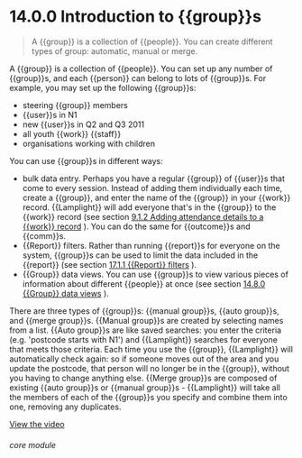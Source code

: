 # 14.0.0    Introduction to {{group}}s

> A {{group}} is a collection of {{people}}. You can create different types of group: automatic, manual or merge. 

A {{group}} is a collection of {{people}}. You can set up any number of {{group}}s, and each {{person}} can belong to lots of {{group}}s. For example, you may set up the following {{group}}s:

  * steering {{group}} members
  * {{user}}s in N1
  * new {{user}}s in Q2 and Q3 2011
  * all youth {{work}} {{staff}}
  * organisations working with children

You can use {{group}}s in different ways:

  * bulk data entry. Perhaps you have a regular {{group}} of {{user}}s that come to every session. Instead of adding them individually each time, create a {{group}}, and enter the name of the {{group}} in your {{work}} record. {{Lamplight}} will add everyone that's in the {{group}} to the {{work}} record (see section [9.1.2  Adding attendance details to a {{work}} record](/help/index/v/{{version}}/p/9.1.2) ). You can do the same for {{outcome}}s and {{comm}}s.
  * {{Report}} filters. Rather than running {{report}}s for everyone on the system, {{group}}s can be used to limit the data included in the {{report}} (see section [17.1.1  {{Report}} filters](/help/index/v/{{version}}/p/17.1.1) ).
  * {{Group}} data views. You can use {{group}}s to view various pieces of information about different {{people}} at once (see section [14.8.0  {{Group}} data views](/help/index/v/{{version}}/p/14.8.0) ).

There are three types of {{group}}s: {{manual group}}s, {{auto group}}s, and {{merge group}}s. {{Manual group}}s are created by selecting names from a list. {{Auto group}}s are like saved searches: you enter the criteria (e.g. 'postcode starts with N1') and {{Lamplight}} searches for everyone that meets those criteria. Each time you use the {{group}}, {{Lamplight}} will automatically check again: so if someone moves out of the area and you update the postcode, that person will no longer be in the {{group}}, without you having to change anything else. {{Merge group}}s are composed of existing {{auto group}}s or {{manual group}}s - {{Lamplight}} will take all the members of each of the {{group}}s you specify and combine them into one, removing any duplicates. 

[View the video](/help/video/id/17)
###### core module

